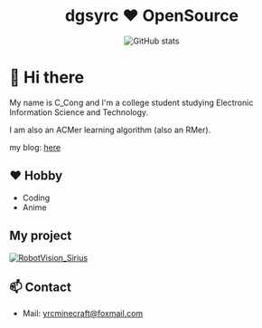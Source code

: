  <div align="center">
 <h1 align="center">dgsyrc ❤ OpenSource</h1>
 
  <img src="https://github-readme-stats.vercel.app/api?username=dgsyrc&layout=compact&hide=html&title_color=CC88BB&text_color=885566&bg_color=20,F2FBFF,E6F8FF,FFE6EB,FFF2F5" align="center" alt="GitHub stats" />
 
</div>


# 👋 Hi there

My name is C_Cong and I'm a college student studying Electronic Information Science and Technology.

I am also an ACMer learning algorithm (also an RMer).

my blog: [here](https://blog.ccongcirno.cn)

## ❤️ Hobby
- Coding
- Anime

## My project

[![RobotVision_Sirius](https://github-readme-stats.vercel.app/api/pin/?username=dgsyrc&repo=RobotVision_Sirius)](https://github.com/dgsyrc/RobotVision_Sirius)

## 📫 Contact
- Mail: yrcminecraft@foxmail.com
